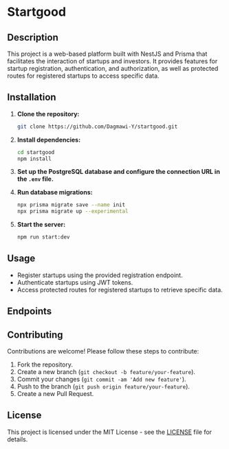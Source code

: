 # Startgood

## Description
This project is a web-based platform built with NestJS and Prisma that facilitates the interaction of startups and investors. It provides features for startup registration, authentication, and authorization, as well as protected routes for registered startups to access specific data.

## Installation
1. **Clone the repository:**
    ```bash
    git clone https://github.com/Dagmawi-Y/startgood.git
    ```

2. **Install dependencies:**
    ```bash
    cd startgood
    npm install
    ```

3. **Set up the PostgreSQL database and configure the connection URL in the `.env` file.**

4. **Run database migrations:**
    ```bash
    npx prisma migrate save --name init
    npx prisma migrate up --experimental
    ```

5. **Start the server:**
    ```bash
    npm run start:dev
    ```

## Usage
- Register startups using the provided registration endpoint.
- Authenticate startups using JWT tokens.
- Access protected routes for registered startups to retrieve specific data.

## Endpoints
<!-- - `POST /auth/register`: Register a new startup.
- `POST /auth/login`: Log in and generate JWT token for authentication.
- `GET /startups/protected-route`: Access protected route for registered startups. -->

## Contributing
Contributions are welcome! Please follow these steps to contribute:
1. Fork the repository.
2. Create a new branch (`git checkout -b feature/your-feature`).
3. Commit your changes (`git commit -am 'Add new feature'`).
4. Push to the branch (`git push origin feature/your-feature`).
5. Create a new Pull Request.

## License
This project is licensed under the MIT License - see the [LICENSE](LICENSE) file for details.
